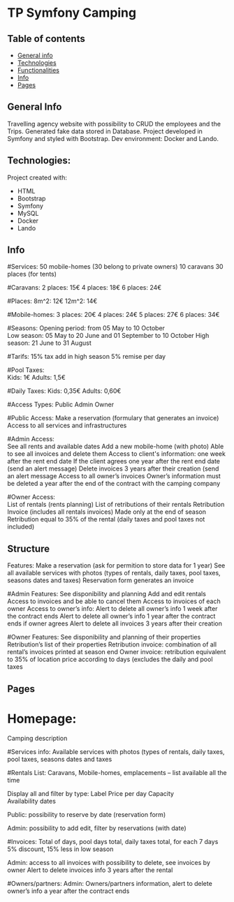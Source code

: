 # TP Symfony Camping

## Table of contents
* [General info](#general-info)
* [Technologies](#technologies)
* [Functionalities](#functionalities)
* [Info](#info)
* [Pages](#pages)

## General Info
Travelling agency website with possibility to CRUD the employees and the Trips. Generated fake data stored in Database.
Project developed in Symfony and styled with Bootstrap. Dev environment: Docker and Lando.

## Technologies:
Project created with:
* HTML
* Bootstrap
* Symfony
* MySQL
* Docker
* Lando

## Info
#Services: 
50 mobile-homes (30 belong to private owners) 
10 caravans 
30 places (for tents)  

#Caravans: 
2 places: 15€ 
4 places: 18€ 
6 places: 24€

#Places: 
8m^2: 12€ 
12m^2: 14€ 

#Mobile-homes: 
3 places: 20€ 
4 places: 24€ 
5 places: 27€ 
6 places: 34€ 

#Seasons: 
Opening period: from 05 May to 10 October  
Low season: 05 May to 20 June and 01 September to 10 October 
High season: 21 June to 31 August 

#Tarifs: 
15% tax add in high season 
5% remise per day

#Pool Taxes:  
Kids: 1€ 
Adults: 1,5€ 

#Daily Taxes: 
Kids: 0,35€ 
Adults: 0,60€ 

#Access Types: 
Public 
Admin 
Owner 

#Public Access: 
Make a reservation (formulary that generates an invoice) 
Access to all services and infrastructures 

#Admin Access:  
See all rents and available dates 
Add a new mobile-home (with photo) 
Able to see all invoices and delete them 
Access to client's information: 
    one week after the rent end date 
    If the client agrees one year after the rent end date (send an alert message) 
    Delete invoices 3 years after their creation (send an alert message 
    Access to all owner’s invoices 
    Owner’s information must be deleted a year after the end of the contract with the camping company 

#Owner Access:  
List of rentals (rents planning) 
List of retributions of their rentals 
Retribution Invoice (includes all rentals invoices) 
Made only at the end of season 
Retribution equal to 35% of the rental (daily taxes and pool taxes not included) 

## Structure
Features: 
Make a reservation (ask for permition to store data for 1 year) 
See all available services with photos (types of rentals, daily taxes, pool taxes, seasons dates and taxes) 
Reservation form generates an invoice 

#Admin 
Features: 
See disponibility and planning 
Add and edit rentals 
Access to invoices and be able to cancel them 
Access to invoices of each owner 
Access to owner’s info: 
    Alert to delete all owner’s info 1 week after the contract ends 
    Alert to delete all owner’s info 1 year after the contract ends if owner agrees 
    Alert to delete all invoices 3 years after their creation 

#Owner 
Features: 
See disponibility and planning of their properties 
Retribution’s list of their properties 
Retribution invoice: combination of all rental’s invoices printed at season end 
Owner invoice: retribution equivalent to 35% of location price according to days (excludes the daily and pool taxes 

## Pages 
# Homepage: 
Camping description 

#Services info: 
Available services with photos (types of rentals, daily taxes, pool taxes, seasons dates and taxes 

#Rentals List: 
Caravans, Mobile-homes, emplacements – list available all the time 

Display all and filter by type: 
Label 
Price per day 
Capacity  
Availability dates 

Public: possibility to reserve by date (reservation form)  

Admin:  possibility to add edit, filter by reservations (with date) 

#Invoices: 
Total of days, pool days total, daily taxes total, for each 7 days 5% discount, 15% less in low season 

Admin: access to all invoices with possibility to delete, see invoices by owner 
Alert to delete invoices info 3 years after the rental 

#Owners/partners: 
Admin: Owners/partners information, alert to delete owner’s info a year after the contract ends 
